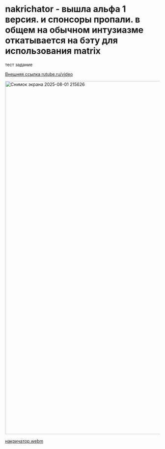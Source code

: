 # nakrichator - вышла альфа 1 версия. и спонсоры пропали. в общем на обычном интузиазме откатывается на бэту для использования matrix
тест задание

<a href="https://rutube.ru/video/private/7280d72d351c023e4e10b94bc3f667d6/?p=DHrdbHXb9-uOlLkqYV7rYw">Внешняя ссылка rutube.ru/video</a>

 
<img width="1421" height="1146" alt="Снимок экрана 2025-08-01 215626" src="https://github.com/user-attachments/assets/33461f25-cd28-4044-bd77-0921da118018" />

[накричатор.webm](https://github.com/user-attachments/assets/5f8689e2-2b90-4775-9ded-8e9007dc170e)
